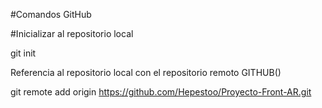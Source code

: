#Comandos GitHub

#Inicializar al repositorio local

git init

Referencia al repositorio local con el repositorio remoto GITHUB()

git remote add origin https://github.com/Hepestoo/Proyecto-Front-AR.git